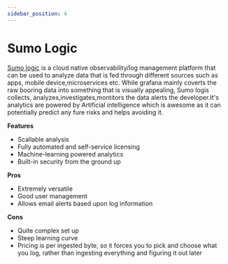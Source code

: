 ```yaml
---
sidebar_position: 4
---
```


# Sumo Logic

[Sumo logic](https://www.sumologic.com/) is a cloud native observability/log management platform that can be used to analyze data that is fed through different sources such as apps,
mobile device,microservices etc. While grafana mainly coverts the raw booring data into something that is visually appealing, Sumo logis collects,
analyzes,investigates,montitors the data alerts the developer.It's analytics are powered by Artificial intelligence which is awesome as it can potentially
predict any fure risks and helps avoiding it.

**Features**

- Scallable analysis
- Fully automated and self-service licensing
- Machine-learning powered analytics
- Built-in security from the ground up

**Pros**

- Extremely versatile
- Good user management
- Allows email alerts based upon log information

**Cons**

- Quite complex set up
- Steep learning curve
- Pricing is per ingested byte, so it forces you to pick and choose what you log,
  rather than ingesting everything and figuring it out later
